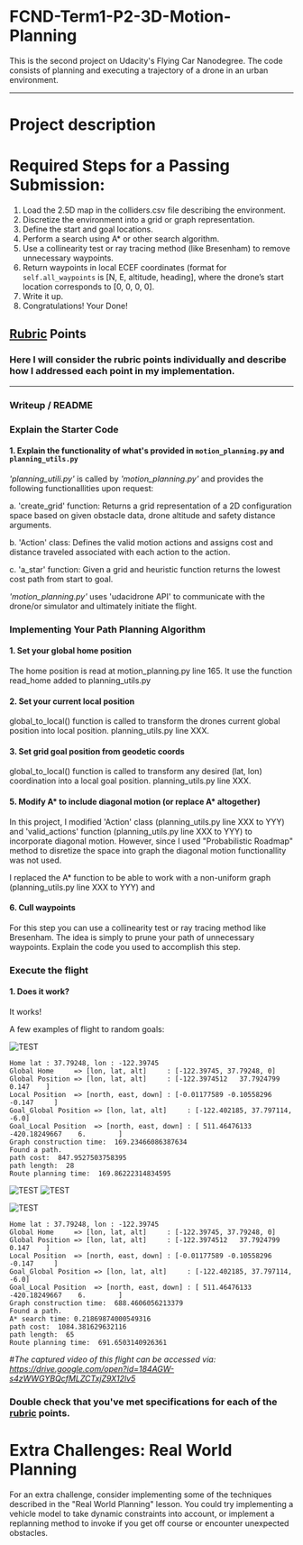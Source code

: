 # FCND-Term1-P2-3D-Motion-Planning 

This is the second project on Udacity's Flying Car Nanodegree. The code consists of planning and executing a trajectory of a drone in an urban environment. 

---

# Project description




# Required Steps for a Passing Submission:
1. Load the 2.5D map in the colliders.csv file describing the environment.
2. Discretize the environment into a grid or graph representation.
3. Define the start and goal locations.
4. Perform a search using A* or other search algorithm.
5. Use a collinearity test or ray tracing method (like Bresenham) to remove unnecessary waypoints.
6. Return waypoints in local ECEF coordinates (format for `self.all_waypoints` is [N, E, altitude, heading], where the drone’s start location corresponds to [0, 0, 0, 0].
7. Write it up.
8. Congratulations!  Your Done!

## [Rubric](https://review.udacity.com/#!/rubrics/1534/view) Points
### Here I will consider the rubric points individually and describe how I addressed each point in my implementation.  

---
### Writeup / README

### Explain the Starter Code

#### 1. Explain the functionality of what's provided in `motion_planning.py` and `planning_utils.py`
*'planning_utili.py'* is called by *'motion_planning.py'* and provides the following functionallities upon request:

  a. 'create_grid' function:  Returns a grid representation of a 2D configuration space  based on given obstacle data, 
                              drone altitude and safety distance arguments.
                                 
  b. 'Action' class:          Defines the valid motion actions and assigns cost and distance traveled associated with each
                              action to the action.
                              
  c. 'a_star' function:       Given a grid and heuristic function returns the lowest cost path from start to goal.    
  
          
*'motion_planning.py'* uses 'udacidrone API' to communicate with the drone/or simulator and ultimately initiate the flight. 


### Implementing Your Path Planning Algorithm

#### 1. Set your global home position

The home position is read at motion_planning.py line 165. It use the function read_home added to planning_utils.py

#### 2. Set your current local position

global_to_local() function is called to transform the drones current global position into local position. planning_utils.py line XXX.

#### 3. Set grid goal position from geodetic coords

global_to_local() function is called to transform any desired (lat, lon) coordination into a local goal position. 
planning_utils.py line XXX.

#### 5. Modify A* to include diagonal motion (or replace A* altogether)

In this project, I modified 'Action' class (planning_utils.py line XXX to YYY) and 'valid_actions' function (planning_utils.py line XXX to YYY) to incorporate diagonal motion. However, since I used "Probabilistic Roadmap" method to disretize the space into graph the diagonal motion functionallity was not used. 

I replaced the A* function to be able to work with a non-uniform graph (planning_utils.py line XXX to YYY) and 

#### 6. Cull waypoints 
For this step you can use a collinearity test or ray tracing method like Bresenham. The idea is simply to prune your path of unnecessary waypoints. Explain the code you used to accomplish this step.


### Execute the flight
#### 1. Does it work?
It works!

A few examples of flight to random goals:

![TEST](./Images/goal-01_diagonal_altitude_6m.png)
```
Home lat : 37.79248, lon : -122.39745
Global Home     => [lon, lat, alt]     : [-122.39745, 37.79248, 0]
Global Position => [lon, lat, alt]     : [-122.3974512   37.7924799    0.147    ]
Local Position  => [north, east, down] : [-0.01177589 -0.10558296 -0.147     ]
Goal_Global Position => [lon, lat, alt]     : [-122.402185, 37.797114, -6.0]
Goal_Local Position  => [north, east, down] : [ 511.46476133 -420.18249667    6.        ]
Graph construction time:  169.23466086387634
Found a path.
path cost:  847.9527503758395
path length:  28
Route planning time:  169.86222314834595
```
![TEST](./Images/goal-02_diagonal_altitude_6m.png)
![TEST](./Images/goal-03_diagonal_altitude_6m.png)

![TEST](./Images/goal4.png)
```
Home lat : 37.79248, lon : -122.39745
Global Home     => [lon, lat, alt]     : [-122.39745, 37.79248, 0]
Global Position => [lon, lat, alt]     : [-122.3974512   37.7924799    0.147    ]
Local Position  => [north, east, down] : [-0.01177589 -0.10558296 -0.147     ]
Goal_Global Position => [lon, lat, alt]     : [-122.402185, 37.797114, -6.0]
Goal_Local Position  => [north, east, down] : [ 511.46476133 -420.18249667    6.        ]
Graph construction time:  688.4606056213379
Found a path.
A* search time: 0.21869874000549316
path cost:  1084.381629632116
path length:  65
Route planning time:  691.6503140926361
```
#*The captured video of this flight can be accessed via: https://drive.google.com/open?id=184AGW-s4zWWGYBQcfMLZCTxjZ9X12lv5*


### Double check that you've met specifications for each of the [rubric](https://review.udacity.com/#!/rubrics/1534/view) points.
  
# Extra Challenges: Real World Planning

For an extra challenge, consider implementing some of the techniques described in the "Real World Planning" lesson. You could try implementing a vehicle model to take dynamic constraints into account, or implement a replanning method to invoke if you get off course or encounter unexpected obstacles.


